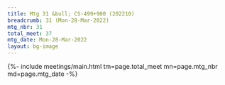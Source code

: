 ```yaml
---
title: Mtg 31 &bull; CS-499+900 (202210)
breadcrumb: 31 (Mon-28-Mar-2022)
mtg_nbr: 31
total_meet: 37
mtg_date: Mon-28-Mar-2022
layout: bg-image
---
```


{%- include meetings/main.html
    tm=page.total_meet
    mn=page.mtg_nbr
    md=page.mtg_date
-%}
